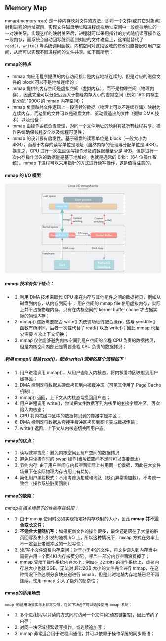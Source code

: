 ## Memory Map
mmap(memory map) 是一种内存映射文件的方法，即将一个文件(或其它对象)映射到进程的地址空间，实现文件磁盘地址和进程虚拟地址空间中一段虚拟地址的一一对映关系。实现这样的映射关系后，进程就可以采用指针的方式随机读写操作这一段内存，而系统会自动回写脏页面到对应的文件磁盘上，这样就替代了 `read()`、`write()` 等系统调用函数。内核空间对这段区域的修改也直接反映用户空间，从而可以实现不同进程间的文件共享。如下图所示：

#### mmap的特点
- mmap 向应用程序提供的内存访问接口是内存地址连续的，但是对应的磁盘文件的 block 可以不是地址连续的；
- mmap 提供的内存空间是虚拟空间（虚拟内存），而不是物理空间（物理内存），因此完全可以分配远远大于物理内存大小的虚拟空间（例如 16G 内存主机分配 1000G 的 mmap 内存空间）；
- mmap 负责映射文件逻辑上一段连续的数据（物理上可以不连续存储）映射为连续内存，而这里的文件可以是磁盘文件、驱动假造出的文件（例如 DMA 技术）以及设备；
- mmap 由操作系统负责管理，对同一个文件地址的映射将被所有线程共享，操作系统确保线程安全以及线程可见性；
- mmap 的设计很有启发性。基于磁盘的读写单位是 block（一般大小为 4KB），而基于内存的读写单位是地址（虽然内存的管理与分配单位是 4KB）。换言之，CPU 进行一次磁盘读写操作涉及的数据量至少是 4KB，但是进行一次内存操作涉及的数据量是基于地址的，也就是通常的 64bit（64 位操作系统）。mmap 下进程可以采用指针的方式进行读写操作，这是值得注意的。

#### mmap 的 I/O 模型

![mmap 的 I/O 模型](images/mmap_io.jpg)   

##### mmap 技术有如下特点：

- 1. 利用 DMA 技术来取代 CPU 来在内存与其他组件之间的数据拷贝，例如从磁盘到内存，从内存到网卡；
用户空间的 mmap file 使用虚拟内存，实际上并不占据物理内存，只有在内核空间的 kernel buffer cache 才占据实际的物理内存；
- 2. mmap() 函数需要配合 write() 系统调动进行配合操作，这与 sendfile() 函数有所不同，后者一次性代替了 read() 以及 write()；因此 mmap 也至少需要 4 次上下文切换；
- 3. mmap 仅仅能够避免内核空间到用户空间的全程 CPU 负责的数据拷贝，但是内核空间内部还是需要全程 CPU 负责的数据拷贝；

##### 利用 mmap() 替换 read()，配合 write() 调用的整个流程如下：
- 1. 用户进程调用 mmap()，从用户态陷入内核态，将内核缓冲区映射到用户缓存区；
- 2. DMA 控制器将数据从硬盘拷贝到内核缓冲区（可见其使用了 Page Cache 机制）；
- 3. mmap() 返回，上下文从内核态切换回用户态；
- 4. 用户进程调用 write()，尝试把文件数据写到内核里的套接字缓冲区，再次陷入内核态；
- 5. CPU 将内核缓冲区中的数据拷贝到的套接字缓冲区；
- 6. DMA 控制器将数据从套接字缓冲区拷贝到网卡完成数据传输；
- 7. write() 返回，上下文从内核态切换回用户态。

#### mmap的优点：
- 1. 读写效率提高：避免内核空间到用户空间的数据拷贝  
- 2. 避免只读操作时的 swap 操作(当系统空间不足时可以直接淘汰)
- 3. 节约内存: 由于用户空间与内核空间实际上共用同一份数据，因此在大文件场景下在实际物理内存占用上有优势。
- 4. 简化用户编程模式：不用考虑页加载和淘汰（缺页异常懒加载），不考虑一致性（操作系统脏页回刷）

#### mmap的缺陷：
_mmap在相关场景下的性能存在缺陷：_  
- 1. 由于 mmap 使用时必须实现指定好内存映射的大小，因此 **mmap 并不适合变长文件**；
- 2. **不适合大量随机写**：如果更新文件的操作很多，最终还是落在了大量的脏页回写及由此引发的随机 I/O 上，所以这种情况下，mmap 方式在效率上不一定会比带缓冲区的一般写快；
- 3. 读/写小文件浪费内存空间：对于小于4K的文件，将文件调入到内存当中需要占用一个页4K(内存按页分配)，相当一部分内存空间浪费掉了；
- 4. mmap 受限于操作系统内存大小：例如在 32-bits 的操作系统上，虚拟内存总大小也就 2GB，无法对 超过2GB 大小的文件完全进行 mmap，在这种情况下你必须分多块分别进行 mmap，但是此时地址内存地址已经不再连续，使用 mmap 引入了额外的复杂性；

#### mmap的适用场景
`mmap 的适用场景实际上非常受限，在如下场合下可以选择使用 mmap 机制：`  
- 1. 多个进/线程以只读的方式同时访问一个文件(如动态链接库)，因此节约了内存；
- 2. 对同一块区域频繁读写操作，或连续追加写；
- 3. mmap 非常适合用于进程间通信，并可以依赖于操作系统的同步原语；
